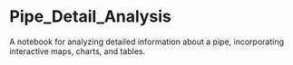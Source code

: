 # Pipe_Detail_Analysis
A notebook for analyzing detailed information about a pipe, incorporating interactive maps, charts, and tables.
